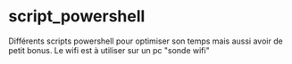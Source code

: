 # script_powershell

Différents scripts powershell pour optimiser son temps mais aussi avoir de petit bonus.
Le wifi est à utiliser sur un pc "sonde wifi"
